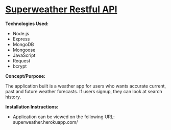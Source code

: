 # [Superweather Restful API](superweather.herokuapp.com/)

**Technologies Used:**
- Node.js
- Express
- MongoDB
- Mongoose
- JavaScript
- Request
- bcrypt

**Concept/Purpose:**

The application built is a weather app for users who wants accurate current, past and future weather forecasts.  If users signup, they can look at search history.  

**Installation Instructions:**
- Application can be viewed on the following URL: superweather.herokuapp.com/
